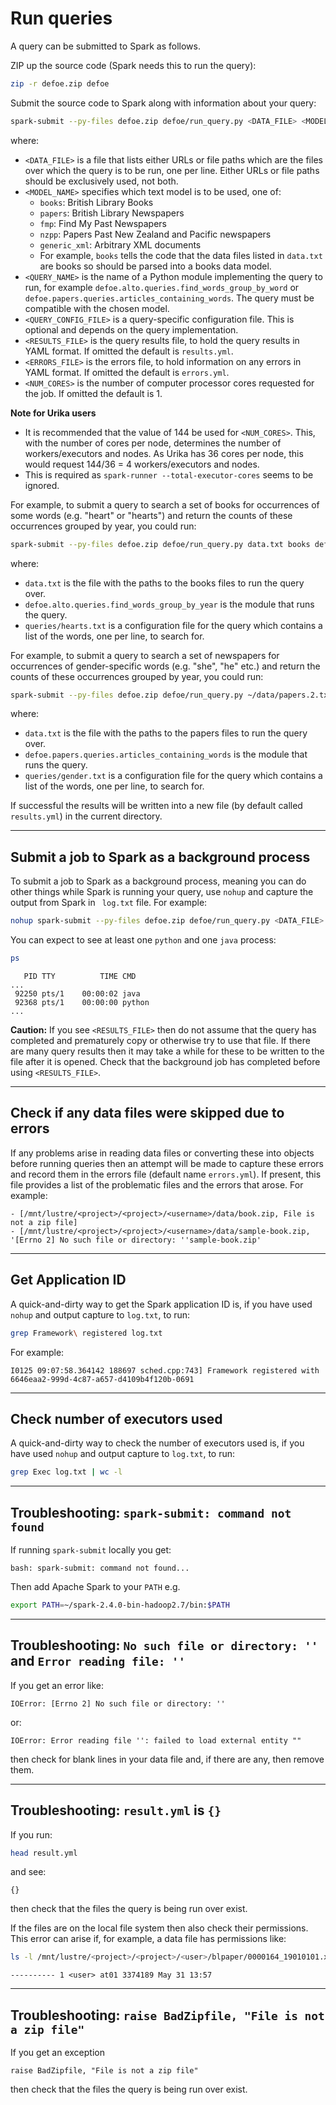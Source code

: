 # Run queries

A query can be submitted to Spark as follows.

ZIP up the source code (Spark needs this to run the query):

```bash
zip -r defoe.zip defoe
```

Submit the source code to Spark along with information about your query:

```bash
spark-submit --py-files defoe.zip defoe/run_query.py <DATA_FILE> <MODEL_NAME> <QUERY_NAME> <QUERY_CONFIG_FILE> [-r <RESULTS_FILE>] [-e <ERRORS_FILE>] [-n <NUM_CORES>]
```

where:

* `<DATA_FILE>` is a file that lists either URLs or file paths which are the files over which the query is to be run, one per line. Either URLs or file paths should be exclusively used, not both.
* `<MODEL_NAME>` specifies which text model is to be used, one of:
  - `books`: British Library Books
  - `papers`: British Library Newspapers
  - `fmp`: Find My Past Newspapers
  - `nzpp`: Papers Past New Zealand and Pacific newspapers
  - `generic_xml`: Arbitrary XML documents
  - For example, `books` tells the code that the data files listed in `data.txt` are books so should be parsed into a books data model.
* `<QUERY_NAME>` is the name of a Python module implementing the query to run, for example `defoe.alto.queries.find_words_group_by_word` or `defoe.papers.queries.articles_containing_words`. The query must be compatible with the chosen model.
* `<QUERY_CONFIG_FILE>` is a query-specific configuration file. This is optional and depends on the query implementation.
* `<RESULTS_FILE>` is the query results file, to hold the query results in YAML format. If omitted the default is `results.yml`.
* `<ERRORS_FILE>` is the errors file, to hold information on any errors in YAML format. If omitted the default is `errors.yml`.
* `<NUM_CORES>` is the number of computer processor cores requested for the job. If omitted the default is 1.

**Note for Urika users**

* It is recommended that the value of 144 be used for `<NUM_CORES>`. This, with the number of cores per node, determines the number of workers/executors and nodes. As Urika has 36 cores per node, this would request 144/36 = 4 workers/executors and nodes.
* This is required as `spark-runner --total-executor-cores` seems to be ignored.

For example, to submit a query to search a set of books for occurrences of some words (e.g. "heart" or "hearts") and return the counts of these occurrences grouped by year, you could run:

```bash
spark-submit --py-files defoe.zip defoe/run_query.py data.txt books defoe.alto.queries.find_words_group_by_year queries/hearts.txt
```

where:

* `data.txt` is the file with the paths to the books files to run the query over.
* `defoe.alto.queries.find_words_group_by_year` is the module that runs the query.
* `queries/hearts.txt` is a configuration file for the query which contains a list of the words, one per line, to search for.

For example, to submit a query to search a set of newspapers for occurrences of gender-specific words (e.g. "she", "he" etc.) and return the counts of these occurrences grouped by year, you could run:

```bash
spark-submit --py-files defoe.zip defoe/run_query.py ~/data/papers.2.txt papers defoe.papers.queries.articles_containing_words queries/gender.txt
```

where:

* `data.txt` is the file with the paths to the papers files to run the query over.
* `defoe.papers.queries.articles_containing_words` is the module that runs the query.
* `queries/gender.txt` is a configuration file for the query which contains a list of the words, one per line, to search for.

If successful the results will be written into a new file (by default called `results.yml`) in the current directory.

---

## Submit a job to Spark as a background process

To submit a job to Spark as a background process, meaning you can do other things while Spark is running your query, use `nohup` and capture the output from Spark in ` log.txt` file. For example:

```bash
nohup spark-submit --py-files defoe.zip defoe/run_query.py <DATA_FILE> <MODEL_NAME> <QUERY_NAME> <QUERY_CONFIG_FILE> [-r <RESULTS_FILE>] [-n <NUM_CORES>] > log.txt &
```

You can expect to see at least one `python` and one `java` process:

```bash
ps
```
```
   PID TTY          TIME CMD
...
 92250 pts/1    00:00:02 java
 92368 pts/1    00:00:00 python
...
```

**Caution:** If you see `<RESULTS_FILE>` then do not assume that the query has completed and prematurely copy or otherwise try to use that file. If there are many query results then it may take a while for these to be written to the file after it is opened. Check that the background job has completed before using `<RESULTS_FILE>`. 

---

## Check if any data files were skipped due to errors

If any problems arise in reading data files or converting these into objects before running queries then an attempt will be made to capture these errors and record them in the errors file (default name `errors.yml`). If present, this file provides a list of the problematic files and the errors that arose. For example:

```
- [/mnt/lustre/<project>/<project>/<username>/data/book.zip, File is not a zip file]
- [/mnt/lustre/<project>/<project>/<username>/data/sample-book.zip, '[Errno 2] No such file or directory: ''sample-book.zip'
```

---

## Get Application ID

A quick-and-dirty way to get the Spark application ID is, if you have used `nohup` and output capture to `log.txt`, to run:

```bash
grep Framework\ registered log.txt
```

For example:

```
I0125 09:07:58.364142 188697 sched.cpp:743] Framework registered with 6646eaa2-999d-4c87-a657-d4109b4f120b-0691
```

---

## Check number of executors used

A quick-and-dirty way to check the number of executors used is, if you have used `nohup` and output capture to `log.txt`, to run:

```bash
grep Exec log.txt | wc -l
```

---

## Troubleshooting: `spark-submit: command not found`

If running `spark-submit` locally you get:

```
bash: spark-submit: command not found...
```

Then add Apache Spark to your `PATH` e.g.

```bash
export PATH=~/spark-2.4.0-bin-hadoop2.7/bin:$PATH
```

---

## Troubleshooting: `No such file or directory: ''` and `Error reading file: ''`
If you get an error like:

```
IOError: [Errno 2] No such file or directory: ''
```

or:

```
IOError: Error reading file '': failed to load external entity ""
```

then check for blank lines in your data file and, if there are any, then remove them.

---

## Troubleshooting: `result.yml` is `{}`

If you run:

```bash
head result.yml
```

and see:

```
{}
```

then check that the files the query is being run over exist.

If the files are on the local file system then also check their permissions. This error can arise if, for example, a data file has permissions like:

```bash
ls -l /mnt/lustre/<project>/<project>/<user>/blpaper/0000164_19010101.xml
```
```
---------- 1 <user> at01 3374189 May 31 13:57
```

---

## Troubleshooting: `raise BadZipfile, "File is not a zip file"`

If you get an exception

```
raise BadZipfile, "File is not a zip file"
```

then check that the files the query is being run over exist.
